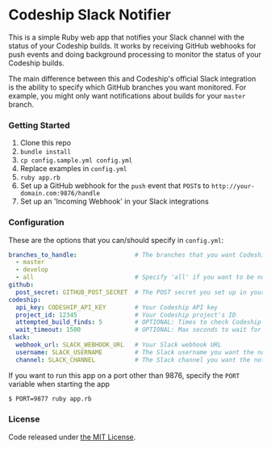 # Codeship Slack Notifier

This is a simple Ruby web app that notifies your Slack channel with the status of your Codeship builds. It works by receiving GitHub webhooks for push events and doing background processing to monitor the status of your Codeship builds.

The main difference between this and Codeship's official Slack integration is the ability to specify which GitHub branches you want monitored. For example, you might only want notifications about builds for your `master` branch.

### Getting Started

1. Clone this repo
2. `bundle install`
3. `cp config.sample.yml config.yml`
4. Replace examples in `config.yml`
5. `ruby app.rb`
6. Set up a GitHub webhook for the `push` event that `POST`s to `http://your-domain.com:9876/handle`
7. Set up an 'Incoming Webhook' in your Slack integrations

### Configuration

These are the options that you can/should specify in `config.yml`:

```yml
branches_to_handle:                # The branches that you want Codeship notifications for
  - master
  - develop
  - all                            # Specify 'all' if you want to be notified for all branches
github:
  post_secret: GITHUB_POST_SECRET  # The POST secret you set up in your GitHub webhook
codeship:
  api_key: CODESHIP_API_KEY        # Your Codeship API key
  project_id: 12345                # Your Codeship project's ID
  attempted_build_finds: 5         # OPTIONAL: Times to check Codeship to see if the build exists, defaults to 5
  wait_timeout: 1500               # OPTIONAL: Max seconds to wait for the Codeship build to finish, defaults to 1500
slack:
  webhook_url: SLACK_WEBHOOK_URL   # Your Slack webhook URL
  username: SLACK_USERNAME         # The Slack username you want the notifications to post from
  channel: SLACK_CHANNEL           # The Slack channel you want the notifications to post to
```

If you want to run this app on a port other than 9876, specify the `PORT` variable when starting the app

```bash
$ PORT=9877 ruby app.rb
```

### License

Code released under [the MIT License](LICENSE).
